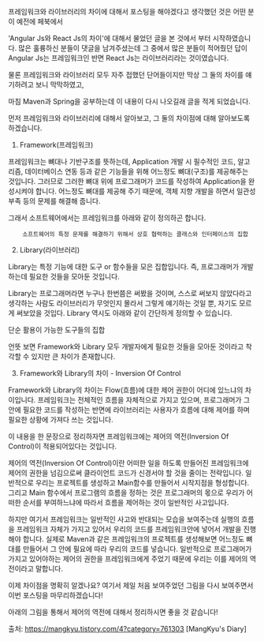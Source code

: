 프레임워크와 라이브러리의 차이에 대해서 포스팅을 해야겠다고 생각했던 것은 어떤 분이 예전에 페북에서

'Angular Js와 React Js의 차이'에 대해서 물었던 글을 본 것에서 부터 시작하였습니다. 많은 훌륭하신 분들이 댓글을 남겨주셨는데 그 중에서 많은 분들이 적어줬던 답이 Angular Js는 프레임워크인 반면 React Js는 라이브러리라는 것이였습니다.

물론 프레임워크와 라이브러리 모두 자주 접했던 단어들이지만 막상 그 둘의 차이를 얘기하려고 보니 막막하였고,

마침 Maven과 Spring을 공부하는데 이 내용이 다시 나오길래 글을 적게 되었습니다.

먼저 프레임워크와 라이브러리에 대해서 알아보고, 그 둘의 차이점에 대해 알아보도록 하겠습니다.









1. Framework(프레임워크)


프레임워크는 뼈대나 기반구조를 뜻하는데, Application 개발 시 필수적인 코드, 알고리즘, 데이터베이스 연동 등과 같은 기능들을 위해 어느정도 뼈대(구조)를 제공해주는 것입니다. 그러므로 그러한 뼈대 위에 프로그래머가 코드를 작성하여 Application을 완성시켜야 합니다. 어느정도 뼈대를 제공해 주기 때문에, 객체 지향 개발을 하면서 일관성 부족 등의 문제를 해결해 줍니다.

그래서 소프트웨어에서는 프레임워크를 아래와 같이 정의하곤 합니다.

        소프트웨어의 특정 문제를 해결하기 위해서 상호 협력하는 클래스와 인터페이스의 집합







2. Library(라이브러리)


Library는 특정 기능에 대한 도구 or 함수들을 모은 집합입니다. 즉, 프로그래머가 개발하는데 필요한 것들을 모아둔 것입니다.

Library는 프로그래머라면 누구나 한번쯤은 써봤을 것이며, 스스로 써보지 않았다라고 생각하는 사람도 라이브러리가 무엇인지 몰라서 그렇게 얘기하는 것일 뿐, 자기도 모르게 써보았을 것입다. Library 역시도 아래와 같이 간단하게 정의할 수 있습니다.

단순 활용이 가능한 도구들의 집합



언뜻 보면 Framework와 Library 모두 개발자에게 필요한 것들을 모아둔 것이라고 착각할 수 있지만 큰 차이가 존재합니다.







3. Framework와 Library의 차이 - Inversion Of Control


Framework와 Library의 차이는 Flow(흐름)에 대한 제어 권한이 어디에 있느냐의 차이입니다. 프레임워크는 전체적인 흐름을 자체적으로 가지고 있으며, 프로그래머가 그 안에 필요한 코드를 작성하는 반면에 라이브러리는 사용자가 흐름에 대해 제어를 하며 필요한 상황에 가져다 쓰는 것입니다.

이 내용을 한 문장으로 정리하자면 프레임워크에는 제어의 역전(Inversion Of Control)이 적용되어있다는 것입니다.



제어의 역전(Inversion Of Control)이란 어떠한 일을 하도록 만들어진 프레임워크에 제어의 권한을 넘김으로써 클라이언트 코드가 신경서야 할 것을 줄이는 전략입니다. 일반적으로 우리는 프로젝트를 생성하고 Main함수를 만들어서 시작지점을 형성합니다. 그리고 Main 함수에서 프로그램의 흐름을 정하는 것은 프로그래머의 몫으로 우리가 어떠한 순서를 부여하느냐에 따라서 흐름을 제어하는 것이 일반적인 사고입니다.

하지만 여기서 프레임워크는 일반적인 사고와 반대되는 모습을 보여주는데 실행의 흐름을 프레임워크 자체가 가지고 있어서 우리의 코드를 프레임워크안에 넣어서 개발을 진행해야 합니다. 실제로 Maven과 같은 프레임워크의 프로젝트를 생성해보면 어느정도 뼈대를 만들어서 그 안에 필요에 따라 우리의 코드를 넣습니다. 일반적으로 프로그래머가 가지고 있어야하는 제어의 권한을 프레임워크에게 주었기 때문에 우리는 이를 제어의 역전이라고 말합니다.



이제 차이점을 명확히 알겠나요? 여기서 제일 처음 보여주었던 그림을 다시 보여주면서 이번 포스팅을 마무리하겠습니다!

아래의 그림을 통해서 제어의 역전에 대해서 정리하시면 좋을 것 같습니다!


출처: https://mangkyu.tistory.com/4?category=761303 [MangKyu's Diary]
